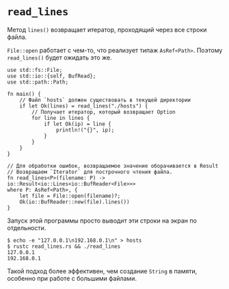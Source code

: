 # `read_lines`

Метод `lines()` возвращает итератор, проходящий через
все строки файла.

`File::open` работает с чем-то, что реализует типаж `AsRef<Path>`. Поэтому `read_lines()` будет ожидать это же.

```rust,no_run
use std::fs::File;
use std::io::{self, BufRead};
use std::path::Path;

fn main() {
    // Файл `hosts` должен существовать в текущей директории
    if let Ok(lines) = read_lines("./hosts") {
        // Получает итератор, который возвращает Option
        for line in lines {
            if let Ok(ip) = line {
                println!("{}", ip);
            }      
        }   
    }
}

// Для обработки ошибок, возвращаемое значение оборачивается в Result
// Возвращаем `Iterator` для построчного чтения файла.
fn read_lines<P>(filename: P) -> io::Result<io::Lines<io::BufReader<File>>>
where P: AsRef<Path>, {
    let file = File::open(filename)?;
    Ok(io::BufReader::new(file).lines())
}
```

Запуск этой программы просто выводит эти строки на экран по
отдельности.

```shell
$ echo -e "127.0.0.1\n192.168.0.1\n" > hosts
$ rustc read_lines.rs && ./read_lines
127.0.0.1
192.168.0.1
```

Такой подход более эффективен, чем создание `String` в памяти, особенно при работе с большими файлами.

